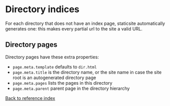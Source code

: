 # Directory indices

For each directory that does not have an index page, staticsite automatically
generates one: this makes every partial url to the site a valid URL.

## Directory pages

Directory pages have these extra properties:

* `page.meta.template` defaults to `dir.html`
* `page.meta.title` is the directory name, or the site name in case the site
  root is an autogenerated directory page
* `page.meta.pages` lists the pages in this directory
* `page.meta.parent` parent page in the directory hierarchy

[Back to reference index](README.md)
